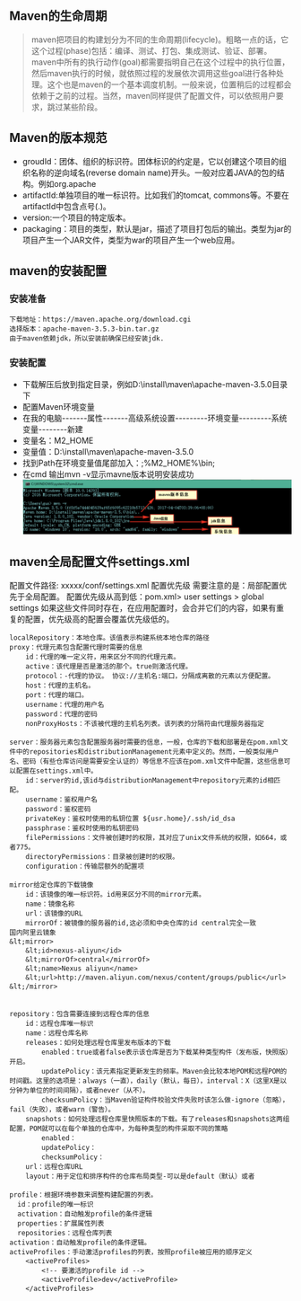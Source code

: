 ## Maven的生命周期
>maven把项目的构建划分为不同的生命周期(lifecycle)。粗略一点的话，它这个过程(phase)包括：编译、测试、打包、集成测试、验证、部署。maven中所有的执行动作(goal)都需要指明自己在这个过程中的执行位置，然后maven执行的时候，就依照过程的发展依次调用这些goal进行各种处理。这个也是maven的一个基本调度机制。一般来说，位置稍后的过程都会依赖于之前的过程。当然，maven同样提供了配置文件，可以依照用户要求，跳过某些阶段。

## Maven的版本规范
* groudId：团体、组织的标识符。团体标识的约定是，它以创建这个项目的组织名称的逆向域名(reverse domain name)开头。一般对应着JAVA的包的结构。例如org.apache
* artifactId:单独项目的唯一标识符。比如我们的tomcat, commons等。不要在artifactId中包含点号(.)。
* version:一个项目的特定版本。
* packaging：项目的类型，默认是jar，描述了项目打包后的输出。类型为jar的项目产生一个JAR文件，类型为war的项目产生一个web应用。

## maven的安装配置
### 安装准备
    下载地址：https://maven.apache.org/download.cgi
    选择版本：apache-maven-3.5.3-bin.tar.gz
    由于maven依赖jdk，所以安装前确保已经安装jdk.
### 安装配置
* 下载解压后放到指定目录，例如D:\install\maven\apache-maven-3.5.0目录下
* 配置Maven环境变量
* 在我的电脑-------属性-------高级系统设置---------环境变量---------系统变量--------新建
* 变量名：M2_HOME
* 变量值：D:\install\maven\apache-maven-3.5.0
* 找到Path在环境变量值尾部加入：;%M2_HOME%\bin; 
* 在cmd 输出mvn -v显示mavne版本说明安装成功
![Alt text](/maven/resource/QQ20180327.png)

## maven全局配置文件settings.xml 
配置文件路径: xxxxx/conf/settings.xml
配置优先级
    需要注意的是：局部配置优先于全局配置。
    配置优先级从高到低：pom.xml> user settings > global settings
    如果这些文件同时存在，在应用配置时，会合并它们的内容，如果有重复的配置，优先级高的配置会覆盖优先级低的。

    localRepository：本地仓库。该值表示构建系统本地仓库的路径
    proxy：代理元素包含配置代理时需要的信息
        id：代理的唯一定义符，用来区分不同的代理元素。                 
        active：该代理是否是激活的那个。true则激活代理。
        protocol：-代理的协议。 协议://主机名:端口，分隔成离散的元素以方便配置。
        host：代理的主机名。
        port：代理的端口。
        username：代理的用户名
        password：代理的密码
        nonProxyHosts：不该被代理的主机名列表。该列表的分隔符由代理服务器指定

    server：服务器元素包含配置服务器时需要的信息，一般，仓库的下载和部署是在pom.xml文件中的repositories和distributionManagement元素中定义的。然而，一般类似用户名、密码（有些仓库访问是需要安全认证的）等信息不应该在pom.xml文件中配置，这些信息可以配置在settings.xml中。
        id：server的id,该id与distributionManagement中repository元素的id相匹配。 
        username：鉴权用户名
        password：鉴权密码
        privateKey：鉴权时使用的私钥位置 ${usr.home}/.ssh/id_dsa
        passphrase：鉴权时使用的私钥密码
        filePermissions：文件被创建时的权限，其对应了unix文件系统的权限，如664，或者775。
        directoryPermissions：目录被创建时的权限。
        configuration：传输层额外的配置项

	mirror给定仓库的下载镜像
        id：该镜像的唯一标识符。id用来区分不同的mirror元素。
        name：镜像名称
        url：该镜像的URL
        mirrorOf：被镜像的服务器的id,这必须和中央仓库的id central完全一致
	国内阿里云镜象
	&lt;mirror>
        &lt;id>nexus-aliyun</id>
        &lt;mirrorOf>central</mirrorOf>
        &lt;name>Nexus aliyun</name>
        &lt;url>http://maven.aliyun.com/nexus/content/groups/public</url>
	&lt;/mirror>


    repository：包含需要连接到远程仓库的信息
        id：远程仓库唯一标识
        name：远程仓库名称
        releases：如何处理远程仓库里发布版本的下载
            enabled：true或者false表示该仓库是否为下载某种类型构件（发布版，快照版）开启。
            updatePolicy：该元素指定更新发生的频率。Maven会比较本地POM和远程POM的时间戳。这里的选项是：always（一直），daily（默认，每日），interval：X（这里X是以分钟为单位的时间间隔），或者never（从不）。
            checksumPolicy：当Maven验证构件校验文件失败时该怎么做-ignore（忽略），fail（失败），或者warn（警告）。
        snapshots：如何处理远程仓库里快照版本的下载。有了releases和snapshots这两组配置，POM就可以在每个单独的仓库中，为每种类型的构件采取不同的策略
            enabled：
            updatePolicy：
            checksumPolicy：
        url：远程仓库URL
        layout：用于定位和排序构件的仓库布局类型-可以是default（默认）或者

    profile：根据环境参数来调整构建配置的列表。
      id：profile的唯一标识
      activation：自动触发profile的条件逻辑
      properties：扩展属性列表
      repositories：远程仓库列表
    activation：自动触发profile的条件逻辑。
    activeProfiles：手动激活profiles的列表，按照profile被应用的顺序定义
        <activeProfiles>
            <!-- 要激活的profile id -->
            <activeProfile>dev</activeProfile>
        </activeProfiles>
